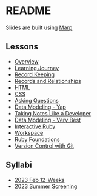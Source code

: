 # README

Slides are built using [Marp](https://github.com/marp-team/marp-cli)

## Lessons
- [Overview](./lessons/overview)
- [Learning Journey](./lessons/learning-journey)
- [Record Keeping](./lessons/record-keeping)
- [Records and Relationships](./lessons/records-and-relationships)
- [HTML](./lessons/html)
- [CSS](./lessons/css)
- [Asking Questions](./lessons/asking-questions)
- [Data Modeling - Yap](./lessons/data-modeling-yap)
- [Taking Notes Like a Developer](./lessons/taking-notes)
- [Data Modeling - Very Best](./lessons/data-modeling-very-best)
- [Interactive Ruby](./lessons/interactive-ruby)
- [Workspace](./lessons/workspace)
- [Ruby Foundations](./lessons/ruby-foundations)
- [Version Control with Git](./lessons/version-control-with-git)
<!-- terminal -->
<!-- vscode shortcuts -->
<!-- git remote and github -->
<!-- cargo cult -->
<!-- working together -->
<!-- interviewing -->
<!-- rubber duck debugging -->
<!-- pseudocode / comments -->
<!-- build ruby util -->

<!-- TODO: how to write a README -->

## Syllabi
- [2023 Feb 12-Weeks](./syllabi/2023-feb-12-weeks)
- [2023 Summer Screening](./syllabi/2023-summer-screening)
